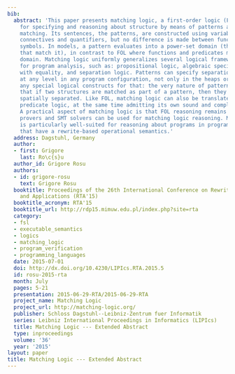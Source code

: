 ```yaml
---
bib:
  abstract: 'This paper presents matching logic, a first-order logic (FOL) variant
    for specifying and reasoning about structure by means of patterns and pattern
    matching. Its sentences, the patterns, are constructed using variables, symbols,
    connectives and quantifiers, but no difference is made between function and predicate
    symbols. In models, a pattern evaluates into a power-set domain (the set of values
    that match it), in contrast to FOL where functions and predicates map into a regular
    domain. Matching logic uniformly generalizes several logical frameworks important
    for program analysis, such as: propositional logic, algebraic specification, FOL
    with equality, and separation logic. Patterns can specify separation requirements
    at any level in any program configuration, not only in the heaps or stores, without
    any special logical constructs for that: the very nature of pattern matching is
    that if two structures are matched as part of a pattern, then they can only be
    spatially separated. Like FOL, matching logic can also be translated into pure
    predicate logic, at the same time admitting its own sound and complete proof system.
    A practical aspect of matching logic is that FOL reasoning remains sound, so off-the-shelf
    provers and SMT solvers can be used for matching logic reasoning. Matching logic
    is particularly well-suited for reasoning about programs in programming languages
    that have a rewrite-based operational semantics.'
  address: Dagstuhl, Germany
  author:
  - first: Grigore
    last: Ro\c{s}u
  author_id: Grigore Rosu
  authors:
  - id: grigore-rosu
    text: Grigore Rosu
  booktitle: Proceedings of the 26th International Conference on Rewriting Techniques
    and Applications (RTA'15)
  booktitle_acronym: RTA'15
  booktitle_url: http://rdp15.mimuw.edu.pl/index.php?site=rta
  category:
  - fsl
  - executable_semantics
  - logics
  - matching_logic
  - program_verification
  - programming_languages
  date: 2015-07-01
  doi: http://dx.doi.org/10.4230/LIPIcs.RTA.2015.5
  id: rosu-2015-rta
  month: July
  pages: 5-21
  presentation: 2015-06-29-RTA/2015-06-29-RTA
  project_name: Matching Logic
  project_url: http://matching-logic.org/
  publisher: Schloss Dagstuhl--Leibniz-Zentrum fuer Informatik
  series: Leibniz International Proceedings in Informatics (LIPIcs)
  title: Matching Logic --- Extended Abstract
  type: inproceedings
  volume: '36'
  year: '2015'
layout: paper
title: Matching Logic --- Extended Abstract
---
```

